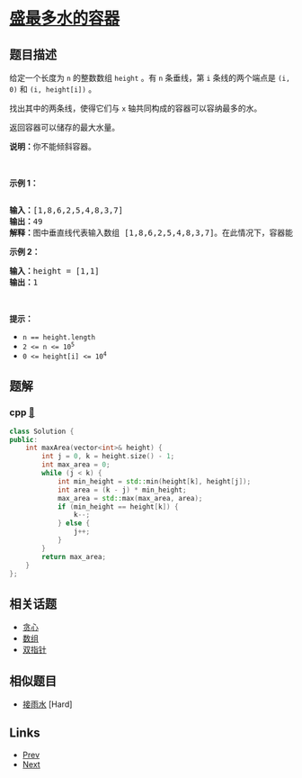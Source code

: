 
# [盛最多水的容器](https://leetcode-cn.com/problems/container-with-most-water)

## 题目描述

<p>给定一个长度为 <code>n</code> 的整数数组&nbsp;<code>height</code>&nbsp;。有&nbsp;<code>n</code>&nbsp;条垂线，第 <code>i</code> 条线的两个端点是&nbsp;<code>(i, 0)</code>&nbsp;和&nbsp;<code>(i, height[i])</code>&nbsp;。</p>

<p>找出其中的两条线，使得它们与&nbsp;<code>x</code>&nbsp;轴共同构成的容器可以容纳最多的水。</p>

<p>返回容器可以储存的最大水量。</p>

<p><strong>说明：</strong>你不能倾斜容器。</p>

<p>&nbsp;</p>

<p><strong>示例 1：</strong></p>

<p><img alt="" src="https://aliyun-lc-upload.oss-cn-hangzhou.aliyuncs.com/aliyun-lc-upload/uploads/2018/07/25/question_11.jpg" /></p>

<pre>
<strong>输入：</strong>[1,8,6,2,5,4,8,3,7]
<strong>输出：</strong>49 
<strong>解释：</strong>图中垂直线代表输入数组 [1,8,6,2,5,4,8,3,7]。在此情况下，容器能够容纳水（表示为蓝色部分）的最大值为&nbsp;49。</pre>

<p><strong>示例 2：</strong></p>

<pre>
<strong>输入：</strong>height = [1,1]
<strong>输出：</strong>1
</pre>

<p>&nbsp;</p>

<p><strong>提示：</strong></p>

<ul>
	<li><code>n == height.length</code></li>
	<li><code>2 &lt;= n &lt;= 10<sup>5</sup></code></li>
	<li><code>0 &lt;= height[i] &lt;= 10<sup>4</sup></code></li>
</ul>


## 题解

### cpp [🔗](container-with-most-water.cpp) 
```cpp
class Solution {
public:
    int maxArea(vector<int>& height) {
        int j = 0, k = height.size() - 1;
        int max_area = 0;
        while (j < k) {
            int min_height = std::min(height[k], height[j]);
            int area = (k - j) * min_height;
            max_area = std::max(max_area, area);
            if (min_height == height[k]) {
                k--;
            } else {
                j++;
            }
        }
        return max_area;
    }
};
```


## 相关话题

- [贪心](../../tags/greedy.md) 
- [数组](../../tags/array.md) 
- [双指针](../../tags/two-pointers.md) 


## 相似题目

- [接雨水](../trapping-rain-water/README.md)  [Hard] 


## Links

- [Prev](../palindrome-number/README.md) 
- [Next](../roman-to-integer/README.md) 

